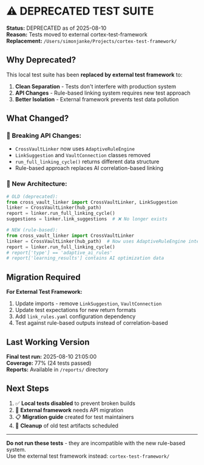 # ⚠️ DEPRECATED TEST SUITE

**Status:** DEPRECATED as of 2025-08-10  
**Reason:** Tests moved to external cortex-test-framework  
**Replacement:** `/Users/simonjanke/Projects/cortex-test-framework/`

## Why Deprecated?

This local test suite has been **replaced by external test framework** to:

1. **Clean Separation** - Tests don't interfere with production system
2. **API Changes** - Rule-based linking system requires new test approach  
3. **Better Isolation** - External framework prevents test data pollution

## What Changed?

### 🚨 Breaking API Changes:
- `CrossVaultLinker` now uses `AdaptiveRuleEngine` 
- `LinkSuggestion` and `VaultConnection` classes removed
- `run_full_linking_cycle()` returns different data structure
- Rule-based approach replaces AI correlation-based linking

### 🔄 New Architecture:
```python
# OLD (deprecated):
from cross_vault_linker import CrossVaultLinker, LinkSuggestion
linker = CrossVaultLinker(hub_path)
report = linker.run_full_linking_cycle()
suggestions = linker.link_suggestions  # ❌ No longer exists

# NEW (rule-based):
from cross_vault_linker import CrossVaultLinker
linker = CrossVaultLinker(hub_path)  # Now uses AdaptiveRuleEngine internally
report = linker.run_full_linking_cycle()
# report['type'] == 'adaptive_ai_rules'
# report['learning_results'] contains AI optimization data
```

## Migration Required

**For External Test Framework:**

1. Update imports - remove `LinkSuggestion`, `VaultConnection`
2. Update test expectations for new return formats
3. Add `link_rules.yaml` configuration dependency  
4. Test against rule-based outputs instead of correlation-based

## Last Working Version

**Final test run:** 2025-08-10 21:05:00  
**Coverage:** 77% (24 tests passed)  
**Reports:** Available in `/reports/` directory

## Next Steps

1. ✅ **Local tests disabled** to prevent broken builds
2. 🔄 **External framework** needs API migration  
3. 📋 **Migration guide** created for test maintainers
4. 🧹 **Cleanup** of old test artifacts scheduled

---

**Do not run these tests** - they are incompatible with the new rule-based system.  
Use the external test framework instead: `cortex-test-framework/`